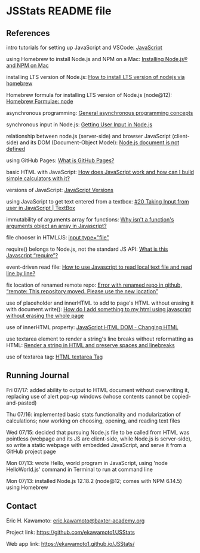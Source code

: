 # JSStats README file


## References

intro tutorials for setting up JavaScript and VSCode: [JavaScript](https://www.youtube.com/playlist?list=PLRAV69dS1uWTSu9cVg8jjXW8jndOYYJPP)

using Homebrew to install Node.js and NPM on a Mac: [Installing Node.js® and NPM on Mac](https://treehouse.github.io/installation-guides/mac/node-mac.html)

installing LTS version of Node.js: [How to install LTS version of nodejs via homebrew](https://stackoverflow.com/questions/40000509/how-to-install-lts-version-of-nodejs-via-homebrew)

Homebrew formula for installing LTS version of Node.js (node@12): [Homebrew Formulae: node](https://formulae.brew.sh/formula/node)

asynchronous programming: [General asynchronous programming concepts](https://developer.mozilla.org/en-US/docs/Learn/JavaScript/Asynchronous/Concepts)

synchronous input in Node.js: [Getting User Input in Node.js](https://www.codecademy.com/articles/getting-user-input-in-node-js)

relationship between node.js (server-side) and browser JavaScript (client-side) and its DOM (Document-Object Model): [Node.js document is not defined](https://stackoverflow.com/questions/32126003/node-js-document-is-not-defined)

using GitHub Pages: [What is GitHub Pages?](https://pages.github.com/)

basic HTML with JavaScript: [How does JavaScript work and how can I build simple calculators with it?](https://computer.howstuffworks.com/javascript.htm#:~:text=Inside%20a%20normal%20Web%20page,JavaScript%20in%20many%20different%20ways.)

versions of JavaScript: [JavaScript Versions](https://www.w3schools.com/js/js_versions.asp)

using JavaScript to get text entered from a textbox: [#20 Taking Input from user in JavaScript | TextBox](https://www.youtube.com/watch?v=lThuZY0-S_8)

immutability of arguments array for functions: [Why isn't a function's arguments object an array in Javascript?](https://stackoverflow.com/questions/3242485/why-isnt-a-functions-arguments-object-an-array-in-javascript)

file chooser in HTML/JS: [input type="file"](https://developer.mozilla.org/en-US/docs/Web/HTML/Element/input/file)

require() belongs to Node.js, not the standard JS API: [What is this Javascript “require”?](https://stackoverflow.com/questions/9901082/what-is-this-javascript-require)

event-driven read file: [How to use Javascript to read local text file and read line by line?
](https://stackoverflow.com/questions/23331546/how-to-use-javascript-to-read-local-text-file-and-read-line-by-line)

fix location of renamed remote repo: [Error with renamed repo in github, “remote: This repository moved. Please use the new location”](https://stackoverflow.com/questions/30443333/error-with-renamed-repo-in-github-remote-this-repository-moved-please-use-th)

use of placeholder and innerHTML to add to page's HTML without erasing it with document.write(): [How do I add something to my html using javascript without erasing the whole page](https://stackoverflow.com/questions/11907053/how-do-i-add-something-to-my-html-using-javascript-without-erasing-the-whole-pag)

use of innerHTML property: [JavaScript HTML DOM - Changing HTML](https://www.w3schools.com/js/js_htmldom_html.asp)

use textarea element to render a string's line breaks without reformatting as HTML: [Render a string in HTML and preserve spaces and linebreaks](https://stackoverflow.com/questions/9492249/render-a-string-in-html-and-preserve-spaces-and-linebreaks#:~:text=You%20can%20use%20white%2Dspace,to%20manually%20insert%20html%20elements.&text=You%20would%20want%20to%20replace,(line%20break%20in%20html).)

use of textarea tag: [HTML textarea Tag](https://www.w3schools.com/tags/tag_textarea.asp)

## Running Journal

Fri 07/17: added ability to output to HTML document without overwriting it, replacing use of alert pop-up windows (whose contents cannot be copied-and-pasted)

Thu 07/16: implemented basic stats functionality and modularization of calculations; now working on choosing, opening, and reading text files

Wed 07/15: decided that pursuing Node.js file to be called from HTML was pointless (webpage and its JS are client-side, while Node.js is server-side), so write a static webpage with embedded JavaScript, and serve it from a GitHub project page 

Mon 07/13: wrote Hello, world program in JavaScript, using 'node HelloWorld.js' command in Terminal to run at command line

Mon 07/13: installed Node.js 12.18.2 (node@12; comes with NPM 6.14.5) using Homebrew


## Contact

Eric H. Kawamoto: eric.kawamoto@baxter-academy.org

Project link: https://github.com/ekawamoto1/JSStats

Web app link: https://ekawamoto1.github.io/JSStats/



